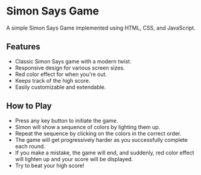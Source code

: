 # Simon Says Game

A simple Simon Says Game implemented using HTML, CSS, and JavaScript.

## Features
- Classic Simon Says game with a modern twist.
- Responsive design for various screen sizes.
- Red color effect for when you're out.
- Keeps track of the high score.
- Easily customizable and extendable.

## How to Play
- Press any key button to initiate the game.
- Simon will show a sequence of colors by lighting them up.
- Repeat the sequence by clicking on the colors in the correct order.
- The game will get progressively harder as you successfully complete each round.
- If you make a mistake, the game will end, and suddenly, red color effect will lighten up and your score will be displayed.
- Try to beat your high score!
